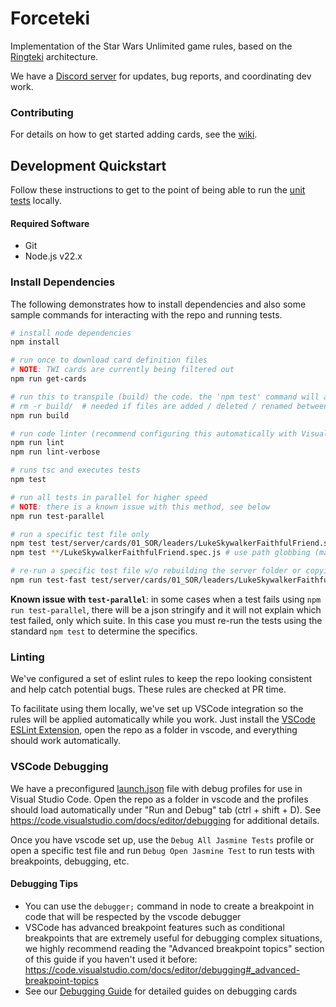 # Forceteki

Implementation of the Star Wars Unlimited game rules, based on the [Ringteki](https://github.com/ringteki/ringteki) architecture.

We have a [Discord server](https://discord.gg/N6ZgcZ3SfA) for updates, bug reports, and coordinating dev work.

### Contributing

For details on how to get started adding cards, see the [wiki](https://github.com/SWU-Karabast/forceteki/wiki).

## Development Quickstart

Follow these instructions to get to the point of being able to run the [unit tests](./test/server/) locally.

#### Required Software

- Git
- Node.js v22.x

### Install Dependencies

The following demonstrates how to install dependencies and also some sample commands for interacting with the repo and running tests.

```bash
# install node dependencies
npm install

# run once to download card definition files
# NOTE: TWI cards are currently being filtered out
npm run get-cards

# run this to transpile (build) the code. the 'npm test' command will automatically run it's own build script.
# rm -r build/  # needed if files are added / deleted / renamed between builds
npm run build

# run code linter (recommend configuring this automatically with Visual Studio Code)
npm run lint
npm run lint-verbose

# runs tsc and executes tests
npm test

# run all tests in parallel for higher speed
# NOTE: there is a known issue with this method, see below
npm run test-parallel

# run a specific test file only
npm test test/server/cards/01_SOR/leaders/LukeSkywalkerFaithfulFriend.spec.js
npm test **/LukeSkywalkerFaithfulFriend.spec.js # use path globbing (may look different depending on your shell)

# re-run a specific test file w/o rebuilding the server folder or copying the card json unless they are missing from the build folder.
npm run test-fast test/server/cards/01_SOR/leaders/LukeSkywalkerFaithfulFriend.spec.js
```

**Known issue with `test-parallel`**: in some cases when a test fails using `npm run test-parallel`, there will be a json stringify and it will not explain which test failed, only which suite. In this case you must re-run the tests using the standard `npm test` to determine the specifics.

### Linting

We've configured a set of eslint rules to keep the repo looking consistent and help catch potential bugs. These rules are checked at PR time.

To facilitate using them locally, we've set up VSCode integration so the rules will be applied automatically while you work. Just install the [VSCode ESLint Extension](https://marketplace.visualstudio.com/items?itemName=dbaeumer.vscode-eslint), open the repo as a folder in vscode, and everything should work automatically.

### VSCode Debugging

We have a preconfigured [launch.json](.vscode\launch.json) file with debug profiles for use in Visual Studio Code. Open the repo as a folder in vscode and the profiles should load automatically under "Run and Debug" tab (ctrl + shift + D). See https://code.visualstudio.com/docs/editor/debugging for additional details.

Once you have vscode set up, use the `Debug All Jasmine Tests` profile or open a specific test file and run `Debug Open Jasmine Test` to run tests with breakpoints, debugging, etc.

#### Debugging Tips

- You can use the `debugger;` command in node to create a breakpoint in code that will be respected by the vscode debugger
- VSCode has advanced breakpoint features such as conditional breakpoints that are extremely useful for debugging complex situations, we highly recommend reading the "Advanced breakpoint topics" section of this guide if you haven't used it before: https://code.visualstudio.com/docs/editor/debugging#_advanced-breakpoint-topics
- See our [Debugging Guide](https://github.com/SWU-Karabast/forceteki/wiki/Debugging-Guide) for detailed guides on debugging cards
